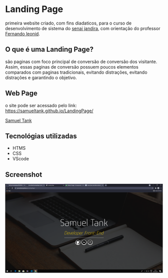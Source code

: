 # Landing Page
primeira website criado, com fins diadaticos, para o curso de desenvolvimento de sistema do [senai jandira](https://jandira.sp.senai.br/), com orientação do professor [Fernando leonid](https://github.com/FernandoLeonid).
## O que é uma Landing Page?
são paginas com foco principal de conversão de conversão dos visitante. Assim, essas paginas de conversão possuem poucos elementos comparados com paginas tradicionais, evitando distrações, evitando distrações e garantindo o objetivo.
## Web Page
o site pode ser acessado pelo link: https://samueltank.github.io/LandingPage/

[Samuel Tank](https://github.com/samueltank)
## Tecnológias utilizadas
* HTMS
* CSS
* VScode

## Screenshot
![](image.png)
